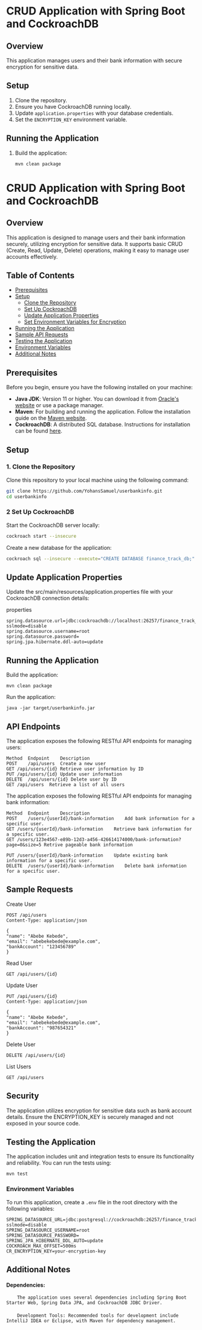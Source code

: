 # CRUD Application with Spring Boot and CockroachDB

## Overview
This application manages users and their bank information with secure encryption for sensitive data.

## Setup
1. Clone the repository.
2. Ensure you have CockroachDB running locally.
3. Update `application.properties` with your database credentials.
4. Set the `ENCRYPTION_KEY` environment variable.

## Running the Application
1. Build the application:
   ```bash
   mvn clean package
# CRUD Application with Spring Boot and CockroachDB

## Overview
This application is designed to manage users and their bank information securely, utilizing encryption for sensitive data. It supports basic CRUD (Create, Read, Update, Delete) operations, making it easy to manage user accounts effectively.

## Table of Contents
- [Prerequisites](#prerequisites)
- [Setup](#setup)
   - [Clone the Repository](#1-clone-the-repository)
   - [Set Up CockroachDB](#2-set-up-cockroachdb)
   - [Update Application Properties](#3-update-application-properties)
   - [Set Environment Variables for Encryption](#4-set-environment-variables-for-encryption)
- [Running the Application](#running-the-application)
- [Sample API Requests](#sample-api-requests)
- [Testing the Application](#testing-the-application)
- [Environment Variables](#environment-variables)
- [Additional Notes](#additional-notes)


## Prerequisites
Before you begin, ensure you have the following installed on your machine:
- **Java JDK**: Version 11 or higher. You can download it from [Oracle's website](https://www.oracle.com/java/technologies/javase-jdk11-downloads.html) or use a package manager.
- **Maven**: For building and running the application. Follow the installation guide on the [Maven website](https://maven.apache.org/install.html).
- **CockroachDB**: A distributed SQL database. Instructions for installation can be found [here](https://www.cockroachlabs.com/docs/v22.2/install-cockroachdb.html).

## Setup

### 1. Clone the Repository
Clone this repository to your local machine using the following command:
```bash
git clone https://github.com/YohansSamuel/userbankinfo.git
cd userbankinfo
```
### 2 Set Up CockroachDB
Start the CockroachDB server locally:
```bash
cockroach start --insecure
```
Create a new database for the application:
```bash
cockroach sql --insecure --execute="CREATE DATABASE finance_track_db;"
```
## Update Application Properties
Update the src/main/resources/application.properties file with your CockroachDB connection details:

properties
```
spring.datasource.url=jdbc:cockroachdb://localhost:26257/finance_track_db?sslmode=disable
spring.datasource.username=root
spring.datasource.password=
spring.jpa.hibernate.ddl-auto=update
```
## Running the Application
Build the application:
```
mvn clean package 
```
Run the application:
```
java -jar target/userbankinfo.jar
```

## API Endpoints
The application exposes the following RESTful API endpoints for managing users:

```
Method	Endpoint	Description
POST	/api/users	Create a new user
GET	/api/users/{id}	Retrieve user information by ID
PUT	/api/users/{id}	Update user information
DELETE	/api/users/{id}	Delete user by ID
GET	/api/users	Retrieve a list of all users
```
The application exposes the following RESTful API endpoints for managing bank information:
```
Method	Endpoint	Description
POST	/users/{userId}/bank-information	Add bank information for a specific user.
GET	/users/{userId}/bank-information	Retrieve bank information for a specific user.
GET /users/123e4567-e89b-12d3-a456-426614174000/bank-information?page=0&size=5 Retrive pageable bank information

PUT	/users/{userId}/bank-information	Update existing bank information for a specific user.
DELETE	/users/{userId}/bank-information	Delete bank information for a specific user.
```
## Sample Requests
Create User
```
POST /api/users
Content-Type: application/json

{
"name": "Abebe Kebede",
"email": "abebekebede@example.com",
"bankAccount": "123456789"
}
```
Read User
```
GET /api/users/{id}
```
Update User
```
PUT /api/users/{id}
Content-Type: application/json

{
"name": "Abebe Kebede",
"email": "abebekebede@example.com",
"bankAccount": "987654321"
}
```
Delete User
```
DELETE /api/users/{id}
```
List Users
```
GET /api/users
```
## Security
The application utilizes encryption for sensitive data such as bank account details. Ensure the ENCRYPTION_KEY is securely managed and not exposed in your source code.

## Testing the Application
   The application includes unit and integration tests to ensure its functionality and reliability. You can run the tests using:
```
mvn test
```
### Environment Variables

To run this application, create a `.env` file in the root directory with the following variables:

```plaintext
SPRING_DATASOURCE_URL=jdbc:postgresql://cockroachdb:26257/finance_track_db?sslmode=disable
SPRING_DATASOURCE_USERNAME=root
SPRING_DATASOURCE_PASSWORD=
SPRING_JPA_HIBERNATE_DDL_AUTO=update
COCKROACH_MAX_OFFSET=500ms
CR_ENCRYPTION_KEY=your-encryption-key
```

## Additional Notes
   #### Dependencies: 
        The application uses several dependencies including Spring Boot Starter Web, Spring Data JPA, and CockroachDB JDBC Driver.
   #### 
        Development Tools: Recommended tools for development include IntelliJ IDEA or Eclipse, with Maven for dependency management.
